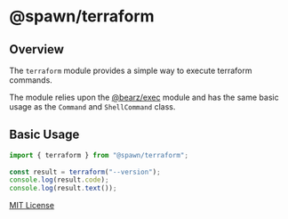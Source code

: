 # @spawn/terraform

## Overview

The `terraform` module provides a simple way to execute
terraform commands.

The module relies upon the [@bearz/exec][exec] module and
has the same basic usage as the `Command` and `ShellCommand` class.

## Basic Usage

```typescript
import { terraform } from "@spawn/terraform";
 
const result = terraform("--version");
console.log(result.code);
console.log(result.text());

```

[MIT License](./LICENSE.md)

[exec]: https://jsr.io/@bearz/exec/doc
